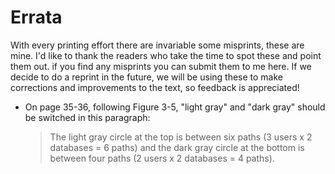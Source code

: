# Errata
With every printing effort there are invariable some misprints, these are mine. I'd like to thank the readers who take the time to spot these and point them out. if you find any misprints you can submit them to me here. 
If we decide to do a reprint in the future, we will be using these to make corrections and improvements to the text, so feedback is appreciated!

* On page 35-36, following Figure 3-5, "light gray" and "dark gray" should be switched in this paragraph:
  
   > The light gray circle at the top is between six paths (3 users x 2 databases = 6 paths) and the dark gray circle at the bottom is between four paths (2 users x 2 databases = 4 paths).
